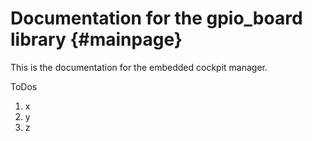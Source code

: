 # Documentation for the gpio_board library {#mainpage}

This is the documentation for the embedded cockpit manager.

ToDos

1. x
2. y
3. z
